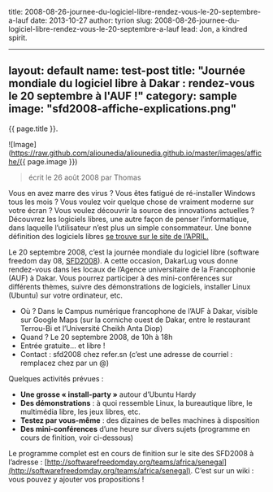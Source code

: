 title: 2008-08-26-journee-du-logiciel-libre-rendez-vous-le-20-septembre-a-lauf
date: 2013-10-27
author: tyrion
slug: 2008-08-26-journee-du-logiciel-libre-rendez-vous-le-20-septembre-a-lauf
lead: Jon, a kindred spirit.


---
layout: default
name: test-post
title: "Journée mondiale du logiciel libre à Dakar : rendez-vous le 20 septembre à l'AUF !"
category: sample
image: "sfd2008-affiche-explications.png"
---
{{ page.title }}.

![Image](https://raw.github.com/aliounedia/aliounedia.github.io/master/images/affiche/{{ page.image }})

> écrit le 26 août 2008 par Thomas

Vous en avez marre des virus ? Vous êtes fatigué de ré-installer Windows tous les mois ? Vous voulez voir quelque chose de vraiment moderne sur votre écran ? Vous voulez découvrir la source des innovations actuelles ? Découvrez les logiciels libres, une autre façon de penser l’informatique, dans laquelle l’utilisateur n’est plus un simple consommateur. Une bonne définition des logiciels libres [se trouve sur le site de l’APRIL.](http://april.org/articles/intro/ll.html)

Le 20 septembre 2008, c’est la journée mondiale du logiciel libre (software freedom day 08, [SFD2008](http://softwarefreedomday.org/)). A cette occasion, DakarLug vous donne rendez-vous dans les locaux de l’Agence universitaire de la Francophonie (AUF) à Dakar. Vous pourrez participer à des mini-conférences sur différents thèmes, suivre des démonstrations de logiciels, installer Linux (Ubuntu) sur votre ordinateur, etc.

* Où ? Dans le Campus numérique francophone de l’AUF à Dakar, visible sur Google Maps (sur la corniche ouest de Dakar, entre le restaurant Terrou-Bi et l’Université Cheikh Anta Diop)
* Quand ? Le 20 septembre 2008, de 10h à 18h
* Entrée gratuite… et libre !
* Contact : sfd2008 chez refer.sn (c’est une adresse de courriel : remplacez chez par un @)

Quelques activités prévues :

* **Une grosse « install-party »** autour d’Ubuntu Hardy
* **Des démonstrations** : à quoi ressemble Linux,  la bureautique libre, le multimédia libre, les jeux libres, etc.
* **Testez par vous-même** : des dizaines de belles machines à disposition
* **Des mini-conférences** d’une heure sur divers sujets (programme en cours de finition, voir ci-dessous)

Le programme complet est en cours de finition sur le site des SFD2008 à l’adresse : [http://softwarefreedomday.org/teams/africa/senegal](http://softwarefreedomday.org/teams/africa/senegal). C’est sur un wiki : vous pouvez y ajouter vos propositions !
